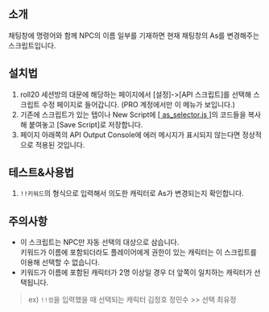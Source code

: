 ## 소개
채팅창에 명령어와 함께 NPC의 이름 일부를 기재하면 현재 채팅창의 As를 변경해주는 스크립트입니다.

## 설치법
1. roll20 세션방의 대문에 해당하는 페이지에서 [설정]->[API 스크립트]를 선택해 스크립트 수정 페이지로 들어갑니다. (PRO 계정에서만 이 메뉴가 보입니다.)
2. 기존에 스크립트가 있는 탭이나 New Script에 [[ as_selector.js ]](https://github.com/kibkibe/roll20-api-scripts/blob/master/as_autofiller/as_selector.js)의 코드들을 복사해 붙여놓고 [Save Script]로 저장합니다. 
3. 페이지 아래쪽의 API Output Console에 에러 메시지가 표시되지 않는다면 정상적으로 적용된 것입니다.

## 테스트&사용법
1. `!!키워드`의 형식으로 입력해서 의도한 캐릭터로 As가 변경되는지 확인합니다.

## 주의사항
- 이 스크립트는 NPC만 자동 선택의 대상으로 삼습니다.  
키워드가 이름에 포함되더라도 플레이어에게 권한이 있는 캐릭터는 이 스크립트를 이용해 선택할 수 없습니다.
- 키워드가 이름에 포함된 캐릭터가 2명 이상일 경우 더 앞쪽이 일치하는 캐릭터가 선택됩니다.
> ex) `!!정`을 입력했을 때 선택되는 캐릭터
		김정호
		정민수 >> 선택
		최유정